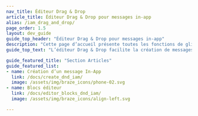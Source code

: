 ```yaml
---
nav_title: Éditeur Drag & Drop
article_title: Éditeur Drag & Drop pour messages in-app
alias: /iam_drag_and_drop/
page_order: 1.5
layout: dev_guide
guide_top_header: "Éditeur Drag & Drop pour messages in-app"
description: "Cette page d’accueil présente toutes les fonctions de glisser-déposer des messages in-app, comme la façon de créer un message in-app à l’aide de l’éditeur Drag & Drop, ainsi qu’une explication sur les blocs d’éditeur."
guide_top_text: "L’éditeur Drag & Drop facilite la création de messages in-app Braze. Grâce à l’expérience de modification en glisser-déposer, vous pouvez créer des messages in-app personnalisés pour les applications mobiles et les navigateurs Web sans utiliser HTML."

guide_featured_title: "Section Articles"
guide_featured_list:
- name: Création d’un message In-App
  link: /docs/create_dnd_iam/
  image: /assets/img/braze_icons/phone-02.svg
- name: Blocs éditeur
  link: /docs/editor_blocks_dnd_iam/
  image: /assets/img/braze_icons/align-left.svg

---
```

<br><br>